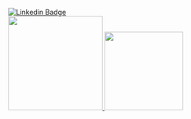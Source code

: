 [![Linkedin Badge](https://img.shields.io/badge/-LinkedIn-blue?style=flat-square&logo=Linkedin&logoColor=white&link=https://www.linkedin.com/in/arthur-teixeira-santos-silva-167189177/)](https://www.linkedin.com/in/arthur-teixeira-santos-silva-167189177/)</br>
<a href="https://github.com/arthur-art">
  <img
      src="https://github-readme-stats.vercel.app/api/top-langs/?username=arthur-art&layout=compact&langs_count=99&theme=dark" style="height:12rem;" />
  <img style="height:10rem;" src="https://github-readme-stats.vercel.app/api?username=arthur-art&custom_title=My Github Statics&show_icons=true&theme=dark&include_all_commits=true&count_private=true" />
</a>
